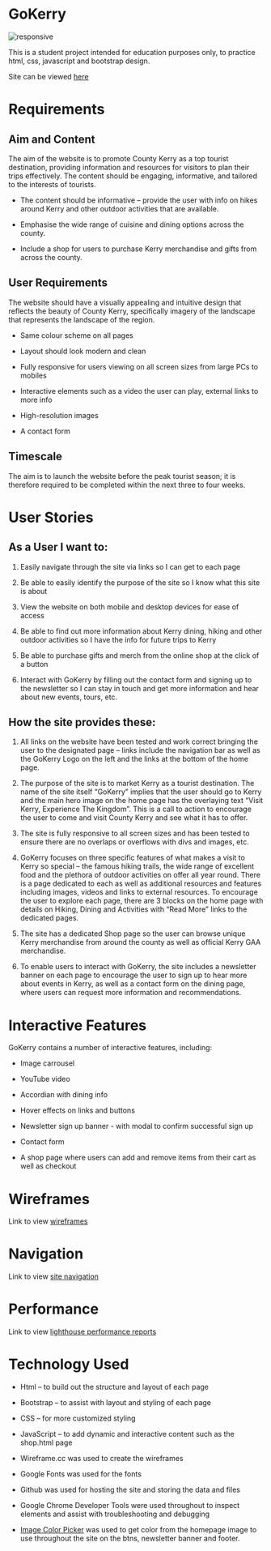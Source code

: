 # GoKerry

![responsive](https://github.com/DaniCarmo/Go-Kerry/blob/main/performance-lighthouse/ui.dev.png?raw=true)

This is a student project intended for education purposes only, to practice html, css, javascript and bootstrap design.

Site can be viewed [here](https://danicarmo.github.io/Go-Kerry/)

# Requirements

## Aim and Content

The aim of the website is to promote County Kerry as a top tourist destination, providing information and resources for visitors to plan their trips effectively. The content should be engaging, informative, and tailored to the interests of tourists. 

- The content should be informative – provide the user with info on hikes around Kerry and other outdoor activities that are available. 

- Emphasise the wide range of cuisine and dining options across the county. 

- Include a shop for users to purchase Kerry merchandise and gifts from across the county. 

## User Requirements

The website should have a visually appealing and intuitive design that reflects the beauty of County Kerry, specifically imagery of the landscape that represents the landscape of the region. 

- Same colour scheme on all pages 

- Layout should look modern and clean 

- Fully responsive for users viewing on all screen sizes from large PCs to mobiles 

- Interactive elements such as a video the user can play, external links to more info 

- High-resolution images 

- A contact form

## Timescale

The aim is to launch the website before the peak tourist season; it is therefore required to be completed within the next three to four weeks.


# User Stories

## As a User I want to:

1. Easily navigate through the site via links so I can get to each page 

2. Be able to easily identify the purpose of the site so I know what this site is about 

3. View the website on both mobile and desktop devices for ease of access 

4. Be able to find out more information about Kerry dining, hiking and other outdoor activities so I have the info for future trips to Kerry 

5. Be able to purchase gifts and merch from the online shop at the click of a button 

6. Interact with GoKerry by filling out the contact form and signing up to the newsletter so I can stay in touch and get more information and hear about new events, tours, etc.

## How the site provides these:

1. All links on the website have been tested and work correct bringing the user to the designated page – links include the navigation bar as well as the GoKerry Logo on the left and the links at the bottom of the home page. 

2. The purpose of the site is to market Kerry as a tourist destination. The name of the site itself “GoKerry” implies that the user should go to Kerry and the main hero image on the home page has the overlaying text “Visit Kerry, Experience The Kingdom”. This is a call to action to encourage the user to come and visit County Kerry and see what it has to offer. 

3. The site is fully responsive to all screen sizes and has been tested to ensure there are no overlaps or overflows with divs and images, etc. 

4. GoKerry focuses on three specific features of what makes a visit to Kerry so special – the famous hiking trails, the wide range of excellent food and the plethora of outdoor activities on offer all year round. There is a page dedicated to each as well as additional resources and features including images, videos and links to external resources. To encourage the user to explore each page, there are 3 blocks on the home page with details on Hiking, Dining and Activities with “Read More” links to the dedicated pages. 

5. The site has a dedicated Shop page so the user can browse unique Kerry merchandise from around the county as well as official Kerry GAA merchandise. 

6. To enable users to interact with GoKerry, the site includes a newsletter banner on each page to encourage the user to sign up to hear more about events in Kerry, as well as a contact form on the dining page, where users can request more information and recommendations. 


# Interactive Features

GoKerry contains a number of interactive features, including:

- Image carrousel

- YouTube video

- Accordian with dining info

- Hover effects on links and buttons

- Newsletter sign up banner - with modal to confirm successful sign up

- Contact form

- A shop page where users can add and remove items from their cart as well as checkout


# Wireframes

Link to view [wireframes](https://github.com/DaniCarmo/Go-Kerry/tree/main/wireframes)


# Navigation

Link to view [site navigation](https://github.com/DaniCarmo/Go-Kerry/tree/main/wireframes)


# Performance

Link to view [lighthouse performance reports](https://github.com/DaniCarmo/Go-Kerry/tree/main/performance-lighthouse)


# Technology Used

- Html – to build out the structure and layout of each page 

- Bootstrap – to assist with layout and styling of each page 

- CSS – for more customized styling 

- JavaScript – to add dynamic and interactive content such as the shop.html page

- Wireframe.cc was used to create the wireframes

- Google Fonts was used for the fonts

- Github was used for hosting the site and storing the data and files

- Google Chrome Developer Tools were used throughout to inspect elements and assist with troubleshooting and debugging

- [Image Color Picker](https://imagecolorpicker.com/en) was used to get color from the homepage image to use throughout the site on the btns, newsletter banner and footer.